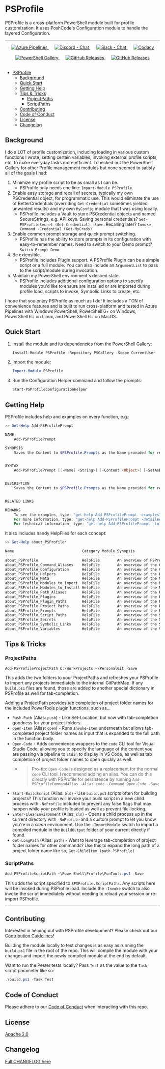 # PSProfile

PSProfile is a cross-platform PowerShell module built for profile customization. It uses PoshCode's Configuration module to handle the layered Configuration.

***

<div align="center">
  <!-- Azure Pipelines -->
  <a href="https://dev.azure.com/scrthq/SCRT%20HQ/_build/latest?definitionId=8">
    <img src="https://dev.azure.com/scrthq/SCRT%20HQ/_apis/build/status/scrthq.PSProfile?branchName=main"
      alt="Azure Pipelines" title="Azure Pipelines" />
  </a>&nbsp;&nbsp;&nbsp;&nbsp;
  <!-- Discord -->
  <a href="https://discord.gg/G66zVG7">
    <img src="https://img.shields.io/discord/235574673155293194.svg?style=flat&label=Discord&logo=discord&color=purple"
      alt="Discord - Chat" title="Discord - Chat" />
  </a>&nbsp;&nbsp;&nbsp;&nbsp;
  <!-- Slack -->
  <a href="https://scrthq-slack-invite.herokuapp.com/">
    <img src="https://img.shields.io/badge/chat-on%20slack-orange.svg?style=flat&logo=slack"
      alt="Slack - Chat" title="Slack - Chat" />
  </a>&nbsp;&nbsp;&nbsp;&nbsp;
  <!-- Codacy -->
  <a href="https://www.codacy.com/app/scrthq/PSProfile?utm_source=github.com&amp;utm_medium=referral&amp;utm_content=scrthq/PSProfile&amp;utm_campaign=Badge_Grade">
    <img src="https://api.codacy.com/project/badge/Grade/7756b60eb1c64baab17770a3cf02faa9"
      alt="Codacy" title="Codacy" />
  </a>
  </br>
  </br>
  <!-- PS Gallery -->
  <a href="https://www.PowerShellGallery.com/packages/PSProfile">
    <img src="https://img.shields.io/powershellgallery/dt/PSProfile.svg?style=flat&logo=powershell&color=blue"
      alt="PowerShell Gallery" title="PowerShell Gallery" />
  </a>&nbsp;&nbsp;&nbsp;&nbsp;
  <!-- GitHub Releases -->
  <a href="https://github.com/scrthq/PSProfile/releases/latest">
    <img src="https://img.shields.io/github/downloads/scrthq/PSProfile/total.svg?logo=github&color=blue"
      alt="GitHub Releases" title="GitHub Releases" />
  </a>&nbsp;&nbsp;&nbsp;&nbsp;
  <!-- GitHub Releases -->
  <a href="https://github.com/scrthq/PSProfile/releases/latest">
    <img src="https://img.shields.io/github/release/scrthq/PSProfile.svg?label=version&logo=github"
      alt="GitHub Releases" title="GitHub Releases" />
  </a>
</div>
<br />

* [PSProfile](#psprofile)
  * [Background](#background)
  * [Quick Start](#quick-start)
  * [Getting Help](#getting-help)
  * [Tips & Tricks](#tips--tricks)
    * [ProjectPaths](#projectpaths)
    * [ScriptPaths](#scriptpaths)
  * [Contributing](#contributing)
  * [Code of Conduct](#code-of-conduct)
  * [License](#license)
  * [Changelog](#changelog)

## Background

I do a LOT of profile customization, including loading in various custom functions I wrote, setting certain variables, invoking external profile scripts, etc, to make everyday tasks more efficient. I checked out the PowerShell Gallery for other Profile management modules but none seemed to satisfy all of the goals I had:

1. Minimize my profile script to be as small as I can be.
   * PSProfile only needs one line: `Import-Module PSProfile`.
2. Enable easy storage and recall of secrets, typically my own PSCredential object, for programmatic use. This would eliminate the use of BetterCredentials (overriding `Get-Credential` sometimes yielded unwanted results) and my own `MyConfig` module that I was using locally.
   * PSProfile includes a Vault to store PSCredential objects and named SecureStrings, e.g. API keys. Saving personal credentials? `Set-PSProfileSecret (Get-Credential) -Save`. Recalling later? `Invoke-Command -Credential (Get-MyCreds)`
3. Enable common prompt storage and quick prompt switching.
   * PSProfile has the ability to store prompts in its configuration with easy-to-remember names. Need to switch to your Demo prompt? `Switch-Prompt Demo`
4. Be extensible.
   * PSProfile includes Plugin support. A PSProfile Plugin can be a simple script or a full module. You can also include an `ArgumentList` to pass to the script/module during invocation.
5. Maintain my PowerShell environment's desired state.
   * PSProfile includes additional configuration options to specify modules you'd like to ensure are installed or are imported during profile load, scripts to invoke, Symbolic Links to create, etc.

I hope that you enjoy PSProfile as much as I do! It includes a TON of convenience features and is built to run cross-platform and tested in Azure Pipelines with Windows PowerShell, PowerShell 6+ on Windows, PowerShell 6+ on Linux, and PowerShell 6+ on MacOS.

## Quick Start

1. Install the module and its dependencies from the PowerShell Gallery:

    ```powershell
    Install-Module PSProfile -Repository PSGallery -Scope CurrentUser
    ```
2. Import the module:
    ```powershell
    Import-Module PSProfile
    ```
3. Run the Configuration Helper command and follow the prompts:
    ```powershell
    Start-PSProfileConfigurationHelper
    ```

## Getting Help

PSProfile includes help and examples on every function, e.g.:

```powershell
>> Get-Help Add-PSProfilePrompt

NAME
    Add-PSProfilePrompt

SYNOPSIS
    Saves the Content to $PSProfile.Prompts as the Name provided for recall later.


SYNTAX
    Add-PSProfilePrompt [[-Name] <String>] [-Content <Object>] [-SetAsDefault] [<CommonParameters>]


DESCRIPTION
    Saves the Content to $PSProfile.Prompts as the Name provided for recall later.


RELATED LINKS

REMARKS
    To see the examples, type: "get-help Add-PSProfilePrompt -examples".
    For more information, type: "get-help Add-PSProfilePrompt -detailed".
    For technical information, type: "get-help Add-PSProfilePrompt -full"
```

It also includes handy HelpFiles for each concept:

```powershell
>> Get-Help about_PSProfile*

Name                               Category Module Synopsis
----                               -------- ------ --------
about_PSProfile                    HelpFile        An overview of PSProfile module and its various components and concepts.
about_PSProfile_Command_Aliases    HelpFile        An overview of the Command Alias concept in PSProfile.
about_PSProfile_Configuration      HelpFile        An overview of the Configuration functions in PSProfile.
about_PSProfile_Helpers            HelpFile        An overview of the Helper functions in PSProfile.
about_PSProfile_Meta               HelpFile        An overview of the Meta functions in PSProfile.
about_PSProfile_Modules_to_Import  HelpFile        An overview of the Modules to Import concept in PSProfile.
about_PSProfile_Modules_to_Install HelpFile        An overview of the Modules to Install concept in PSProfile.
about_PSProfile_Path_Aliases       HelpFile        An overview of the Path Alias concept in PSProfile.
about_PSProfile_Plugins            HelpFile        An overview of the Plugins concept in PSProfile.
about_PSProfile_Plugin_Paths       HelpFile        An overview of the Plugin Paths concept in PSProfile.
about_PSProfile_Project_Paths      HelpFile        An overview of the Project Paths concept in PSProfile.
about_PSProfile_Prompts            HelpFile        An overview of the Prompts concept in PSProfile.
about_PSProfile_Script_Paths       HelpFile        An overview of the Script Paths concept in PSProfile.
about_PSProfile_Secrets            HelpFile        An overview of the Secrets concept in PSProfile.
about_PSProfile_Symbolic_Links     HelpFile        An overview of the Symbolic Link concept in PSProfile.
about_PSProfile_Variables          HelpFile        An overview of the Variables concept in PSProfile.
```

## Tips & Tricks

### ProjectPaths

```powershell
Add-PSProfileProjectPath C:\WorkProjects,~\PersonalGit -Save
```

This adds the two folders to your ProjectPaths and refreshes your PSProfile to import any projects immediately to the internal GitPathMap. If any `build.ps1` files are found, those are added to another special dictionary in PSProfile as well for tab-completion.

Adding a ProjectPath provides tab completion of project folder names for the included PowerTools plugin functions, such as...

 * `Push-Path` (Alias: `push`) - Like Set-Location, but now with tab-completion goodness for your project folders.
 * `Open-Item` (Alias: `open`) - Runs `Invoke-Item` underneath but allows tab-completed project folder names as input that is expanded to the full path in the function body.
 * `Open-Code` - Adds convenience wrappers to the `code` CLI tool for Visual Studio Code, allowing you to specify the language of the content you are passing via pipeline to `stdin` to display in VS Code, as well as tab completion of project folder names to open quickly as well.
   * > Pro-tip: `Open-Code` is designed as a replacement for the normal `code` CLI tool. I recommend adding an alias. You can do this directly with PSProfile for persistence by running `Add-PSProfileCommandAlias -Alias code -Command Open-Code -Save`
 * `Start-BuildScript` (Alias: `bld`) - Use `build.ps1` scripts often for building projects? This function will invoke your build script in a new child process with `-NoProfile` included to prevent any false flags that may happen while your profile is loaded as well as prevent file-locking.
 * `Enter-CleanEnvironment` (Alias: `cln`) - Opens a child process up in the current directory with `-NoProfile` and a custom prompt to let you know you're in a _clean_ environment. Use the `-ImportModule` switch to import a compiled module in the `BuildOutput` folder of your current directly if found.
 * `Get-LongPath` (Alias: `path`) - Want to leverage tab-completion of project folder names for other commands? Use this to expand the long path of a project folder name like so, `Get-ChildItem (path PSProfile)`

### ScriptPaths

```powershell
Add-PSProfileScriptPath ~\PowerShell\Profile\FunTools.ps1 -Save
```

This adds the script specified to `$PSProfile.ScriptPaths`. Any scripts here will be invoked during PSProfile load. Include the `-Invoke` switch to also invoke the script immediately without needing to reload your session or re-import PSProfile.

***

## Contributing

Interested in helping out with PSProfile development? Please check out our [Contribution Guidelines](https://github.com/scrthq/PSProfile/blob/master/CONTRIBUTING.md)!

Building the module locally to test changes is as easy as running the `build.ps1` file in the root of the repo. This will compile the module with your changes and import the newly compiled module at the end by default.

Want to run the Pester tests locally? Pass `Test` as the value to the `Task` script parameter like so:

```powershell
.\build.ps1 -Task Test
```

## Code of Conduct

Please adhere to our [Code of Conduct](https://github.com/scrthq/PSProfile/blob/master/CODE_OF_CONDUCT.md) when interacting with this repo.

## License

[Apache 2.0](https://tldrlegal.com/license/apache-license-2.0-(apache-2.0))

## Changelog

[Full CHANGELOG here](https://github.com/scrthq/PSProfile/blob/master/CHANGELOG.md)

